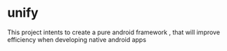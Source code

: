 # unify
This project intents to create a pure android framework , that will improve efficiency when developing native android apps
